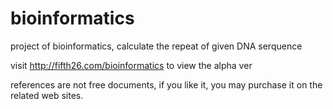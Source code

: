 bioinformatics
==============

project of bioinformatics, calculate the repeat of given DNA serquence

visit http://fifth26.com/bioinformatics to view the alpha ver

references are not free documents, if you like it, you may purchase it on the related web sites.

